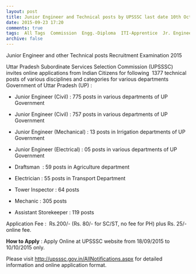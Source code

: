 ```yaml
---
layout: post
title: Junior Engineer and Technical posts by UPSSSC last date 10th Oct-2015   
date: 2015-09-23 17:20
comments: true
tags:  All Tags  Commission  Engg.-Diploma  ITI-Apprentice  Jr. Engineer  Online  Technical  UP 
archive: false
---
```

Junior Engineer and other Technical posts Recruitment Examination 2015

Uttar Pradesh Subordinate Services Selection Commission (UPSSSC) invites online applications from Indian Citizens for following  1377 technical posts of various disciplines and categories for various departments Government of Uttar Pradesh (UP) :     


- Junior Engineer (Civil) : 775 posts in various departments of UP Government

- Junior Engineer (Civil) : 757 posts in various departments of UP Government
- Junior Engineer (Mechanical) : 13 posts in Irrigation departments of UP Government
- Junior Engineer (Electrical) : 05 posts in various departments of UP Government 

- Draftsman  : 59 posts in Agriculture department
- Electrician : 55 posts in Transport Department 
- Tower Inspector : 64 posts
- Mechanic : 305 posts
- Assistant Storekeeper : 119 posts

Application Fee :  Rs.200/- (Rs. 80/- for SC/ST, no fee for PH) plus Rs. 25/- online fee.

**How to Apply** : Apply Online at UPSSSC website from 18/09/2015 to 10/10/2015 only.  

Please visit <http://upsssc.gov.in/AllNotifications.aspx> for detailed information and online application format. 
